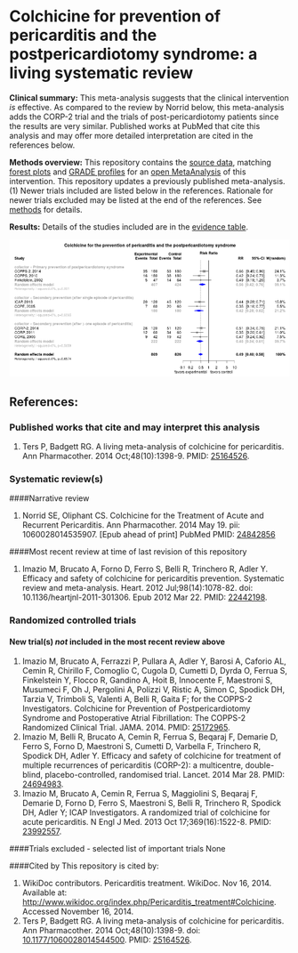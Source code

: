 Colchicine for prevention of pericarditis and the postpericardiotomy syndrome: a living systematic review
=================================

**Clinical summary:** This meta-analysis suggests that the clinical intervention *is* effective. As compared to the review by Norrid below, this meta-analysis adds the CORP-2 trial and the trials of post-pericardiotomy patients since the results are very similar. Published works at PubMed that cite this analysis and may offer more detailed interpretation are cited in the references below.

**Methods overview:** This repository contains the [source data](../../tree/master/data), matching [forest plots](../../tree/master/forest%20plots) and  [GRADE profiles](../../tree/master/GRADE%20profiles) for an [open  MetaAnalysis](https://openMetaAnalysis) of this intervention. This repository updates a previously published meta-analysis.(1) Newer trials included are listed below in the references. Rationale for newer trials excluded may be listed at the end of the references.  See [methods](https://github.com/openMetaAnalysis/_Methods/blob/master/README.md) for details.

**Results:** Details of the studies included are in the [evidence table](../../wiki/Evidence-Table).

![Image of forest plot of primary outcome](https://raw.githubusercontent.com/openMetaAnalysis/Colchicine-for-Pericarditis/master/forest%20plots/all%20trials.png "Principle results")

References:
----------------------------------
### Published works that cite and may interpret this analysis
1. Ters P, Badgett RG. A living meta-analysis of colchicine for pericarditis. Ann Pharmacother. 2014 Oct;48(10):1398-9. PMID: [25164526](http://pubmed.gov/25164526).

### Systematic review(s)
####Narrative review
1. Norrid SE, Oliphant CS. Colchicine for the Treatment of Acute and Recurrent Pericarditis. Ann Pharmacother. 2014 May 19. pii: 1060028014535907. [Epub ahead of print] PubMed PMID: [24842856](http://pubmed.gov/24842856)

####Most recent review at time of last revision of this repository
1. Imazio M, Brucato A, Forno D, Ferro S, Belli R, Trinchero R, Adler Y. Efficacy and safety of colchicine for pericarditis prevention. Systematic review and meta-analysis. Heart. 2012 Jul;98(14):1078-82. doi: 10.1136/heartjnl-2011-301306. Epub 2012 Mar 22. PMID: [22442198](http://pubmed.gov/22442198).

### Randomized controlled trials
#### New trial(s) *not* included in the most recent review above
1. Imazio M, Brucato A, Ferrazzi P, Pullara A, Adler Y, Barosi A, Caforio AL, Cemin R, Chirillo F, Comoglio C, Cugola D, Cumetti D, Dyrda O, Ferrua S, Finkelstein Y, Flocco R, Gandino A, Hoit B, Innocente F, Maestroni S, Musumeci F, Oh J, Pergolini A, Polizzi V, Ristic A, Simon C, Spodick DH, Tarzia V, Trimboli S, Valenti A, Belli R, Gaita F; for the COPPS-2 Investigators. Colchicine for Prevention of Postpericardiotomy Syndrome and Postoperative Atrial Fibrillation: The COPPS-2 Randomized Clinical Trial. JAMA. 2014. PMID: [25172965](http://pubmed.gov/25172965).
2. Imazio M, Belli R, Brucato A, Cemin R, Ferrua S, Beqaraj F, Demarie D, Ferro S, Forno D, Maestroni S, Cumetti D, Varbella F, Trinchero R, Spodick DH, Adler Y. Efficacy and safety of colchicine for treatment of multiple recurrences of pericarditis (CORP-2): a multicentre, double-blind, placebo-controlled, randomised trial. Lancet. 2014 Mar 28. PMID: [24694983](http://pubmed.gov/24694983).
3. Imazio M, Brucato A, Cemin R, Ferrua S, Maggiolini S, Beqaraj F, Demarie D, Forno D, Ferro S, Maestroni S, Belli R, Trinchero R, Spodick DH, Adler Y; ICAP Investigators. A randomized trial of colchicine for acute pericarditis. N Engl J Med. 2013 Oct 17;369(16):1522-8. PMID: [23992557](http://pubmed.gov/23992557).

####Trials excluded - selected list of important trials
None

####Cited by
This repository is cited by:

1. WikiDoc contributors. Pericarditis treatment. WikiDoc. Nov 16, 2014. Available at: http://www.wikidoc.org/index.php/Pericarditis_treatment#Colchicine. Accessed November 16, 2014.
2. Ters P, Badgett RG. A living meta-analysis of colchicine for pericarditis. Ann Pharmacother. 2014 Oct;48(10):1398-9. doi: [10.1177/1060028014544500](http://dx.doi.org/10.1177/1060028014544500). PMID: [25164526](http://pubmed.gov/25164526).


